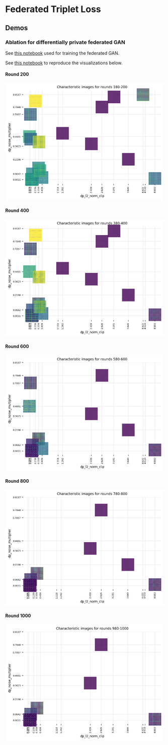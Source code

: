 # Federated Triplet Loss

## Demos

### Ablation for differentially private federated GAN

See [this notebook](./demos/federated-gan-training-loop.ipynb) used for training the federated GAN.

See [this notebook](./demos/ablation-results.ipynb) to reproduce the visualizations below.

#### Round 200

![Characteristic images for round 200](demos/characteristic_200.png)

#### Round 400

![Characteristic images for round 400](demos/characteristic_400.png)

#### Round 600

![Characteristic images for round 600](demos/characteristic_600.png)

#### Round 800

![Characteristic images for round 800](demos/characteristic_800.png)

#### Round 1000

![Characteristic images for round 1000](demos/characteristic_1000.png)
